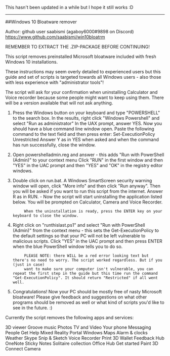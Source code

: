 This hasn't been updated in a while but I hope it still works :D

---

##Windows 10 Bloatware remover

Author: github user saabismi (agaboy6000#9898 on Discord)
https://www.github.com/saabismi/win10bloatrm 

REMEMBER TO EXTRACT THE .ZIP-PACKAGE BEFORE CONTINUING!

This script removes preinstalled Microsoft bloatware included with fresh Windows 10 installations.

These instructions may seem overly detailed to experienced users but this guide and set of scripts is targeted towards all Windows users - 
also those with less experience with "administrator tools"!

The script will ask for your confirmation when uninstalling Calculator and Voice recorder 
because some people might want to keep using them. There will be a version available that will not ask anything.

1. Press the Windows button on your keyboard and type "POWERSHELL" to the search box. In the results, right click "Windows Powershell" and select "Run as administrator"
   In the UAX prompt, answer YES. Now you should have a blue command line window open. Paste the following command to the text field and then press enter: Set-ExecutionPolicy Unrestricted
   Answer Y as in YES when asked and when the command has run successfully, close the window.

2. Open powershelladmin.reg and answer - this adds "Run with PowerShell (Admin)" to your context menu
		Click "RUN" in the first window and then "YES" in the UAC prompt and then "YES" and "OK" in the registry editor windows.
	
3. Double click on run.bat. A Windows SmartScreen security warning window will open, click "More info" and then click "Run anyway".
   Then you will be asked if you want to run this script from the internet. Answer R as in RUN. - Now the script will start uninstalling the application listed below. 
		You will be prompted on Calculator, Camera and Voice Recorder.
		
			When the uninstallation is ready, press the ENTER key on your keyboard to close the window. 
			
4. Right click on "runthislast.ps1" and select "Run with PowerShell (Admin)" from the context menu - 
   this sets the Get-ExecutionPolicy to the default settings so that your PC will not be left vulnerable to malicious scripts.
		Click "YES" in the UAC prompt and then press ENTER when the blue PowerShell window tells you to do so.
			
			PLEASE NOTE: there WILL be a red error looking text but there's no need to worry. The script worked regardless. But if you (just in case) 
			want to make sure your computer isn't vulnerable, you can repeat the first step in the guide but this time run the command "Get-ExecutionPolicy". It should return "Restricted" if all went well.
		
5. Congratulations! Now your PC should be mostly free of nasty Microsoft bloatware! 
   Please give feedback and suggestions on what other programs should be removed as well or what kind of scripts you'd like to see in the future. :)

Currently the script removes the following apps and services:

3D viewer
Groove music
Photos
TV and Video
Your phone
Messaging
People
Get Help
Mixed Reality Portal
Windows Maps
Alarm & clocks
Weather
Skype
Snip & Sketch
Voice Recorder
Print 3D
Wallet
Feedback Hub
OneNote
Sticky Notes
Solitaire collection
Office Hub 
Get started
Paint 3D 
Connect
Camera
